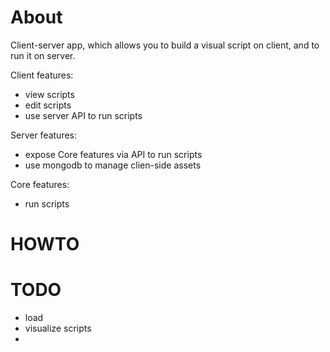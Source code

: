 # About

Client-server app, which allows you to build a visual script on client, and to run it on server.

Client features:
 - view scripts
 - edit scripts
 - use server API to run scripts

Server features:
 - expose Core features via API to run scripts
 - use mongodb to manage clien-side assets 

Core features:
 - run scripts




# HOWTO

# TODO

 - load 
 - visualize scripts
 - 